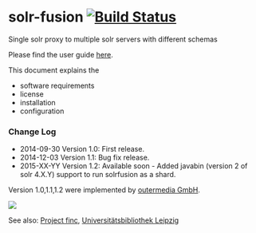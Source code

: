solr-fusion [![Build Status](https://travis-ci.org/outermedia/solr-fusion.svg?branch=master)](https://travis-ci.org/outermedia/solr-fusion)
===========

Single solr proxy to multiple solr servers with different schemas


Please find the user guide [here](https://github.com/outermedia/solr-fusion/blob/master/src/main/doc/user-guide.md "User Guide").

This document explains the

* software requirements
* license
* installation
* configuration

### Change Log

* 2014-09-30 Version 1.0: First release.
* 2014-12-03 Version 1.1: Bug fix release.
* 2015-XX-YY Version 1.2: Available soon - Added javabin (version 2 of solr 4.X.Y) support to run solrfusion as a shard.

Version 1.0,1.1,1.2 were implemented by [outermedia GmbH](http://www.outermedia.de/ "outermedia GmbH").

<img src="http://www.strukturfonds.sachsen.de/img/EFRE_EU_quer_2013_rgb_rdax_413x107.jpg">

See also: [Project finc](http://blog.finc.info/ "Project finc"), [Universitätsbibliothek Leipzig](https://www.ub.uni-leipzig.de/ "Universitätsbibliothek Leipzig")

